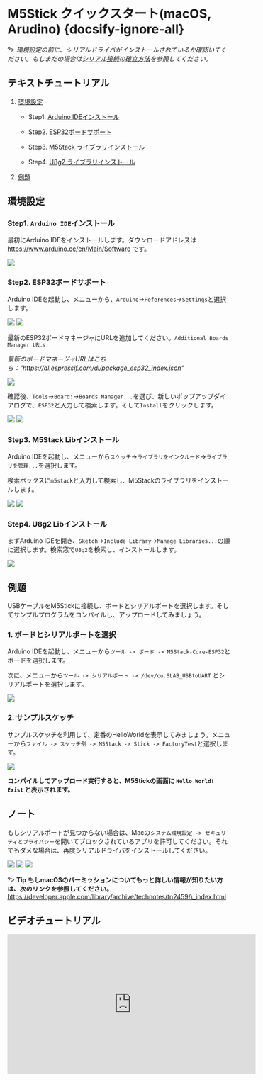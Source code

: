 # M5Stick クイックスタート(macOS, Arudino) {docsify-ignore-all}

?> *環境設定の前に、シリアルドライバがインストールされているか確認いてください。もしまだの場合は[シリアル接続の確立方法](ja/related_documents/establish_serial_connection)を参照してください。*

## テキストチュートリアル

1. [環境設定](#環境設定)

    - Step1. [Arduino IDEインストール](#step1-arduino-ideインストール)

    - Step2. [ESP32ボードサポート](#step2-esp32ボードサポート)

    - Step3. [M5Stack ライブラリインストール](#step3-m5stack-libインストール)

    - Step4. [U8g2 ライブラリインストール](#step4-u8g2-libインストール)

2. [例題](#例題)

## 環境設定

### Step1. `Arduino IDE`インストール

最初にArduino IDEをインストールします。ダウンロードアドレスは https://www.arduino.cc/en/Main/Software です。

<img src="assets/img/getting_started_pics/m5stack_core/get_started_with_arduino_m5core/mac/macOS_download_arduino_ide.png">

### Step2. ESP32ボードサポート

Arduino IDEを起動し、メニューから、`Arduino`->`Peferences`->`Settings`と選択します。

<img src="assets/img/getting_started_pics/m5stack_core/get_started_with_arduino_m5core/mac/quick_start_arduino_mac_01.png">

<img src="assets/img/getting_started_pics/m5stack_core/get_started_with_arduino_m5core/mac/quick_start_arduino_mac_02.png">

最新のESP32ボードマネージャにURLを追加してください。`Additional Boards Manager URLs: `

*最新のボードマネージャURLはこちら："https://dl.espressif.com/dl/package_esp32_index.json"*

<img src="assets/img/getting_started_pics/m5stack_core/get_started_with_arduino_m5core/mac/quick_start_arduino_mac_03.png">

確認後、`Tools`->`Board:`->`Boards Manager...`を選び、新しいポップアップダイアログで、`ESP32`と入力して検索します。そして`Install`をクリックします。

<img src="assets/img/getting_started_pics/m5stack_core/get_started_with_arduino_m5core/mac/quick_start_arduino_mac_04.png">

<img src="assets/img/getting_started_pics/m5stack_core/get_started_with_arduino_m5core/mac/quick_start_arduino_mac_05.png">

### Step3. M5Stack Libインストール

Arduino IDEを起動し、メニューから`スケッチ`->`ライブラリをインクルード`->`ライブラリを管理...`を選択します。

検索ボックスに`m5stack`と入力して検索し、M5Stackのライブラリをインストールします。

<img src="assets/img/getting_started_pics/m5stack_core/get_started_with_arduino_m5core/mac/quick_start_arduino_mac_06.png">

<img src="assets/img/getting_started_pics/m5stack_core/get_started_with_arduino_m5core/mac/quick_start_arduino_mac_07.png">

### Step4. U8g2 Libインストール

まずArduino IDEを開き、`Sketch`->`Include Library`->`Manage Libraries...`の順に選択します。検索窓で`U8g2`を検索し、インストールします。

<img src="assets/img/getting_started_pics/m5stack_core/get_started_with_m5stick/install_u8g2.png">

## 例題

USBケーブルをM5Stickに接続し、ボードとシリアルポートを選択します。そしてサンプルプログラムをコンパイルし、アップロードしてみましょう。

### 1. ボードとシリアルポートを選択

Arduino IDEを起動し、メニューから`ツール -> ボード -> M5Stack-Core-ESP32`とボードを選択します。

次に、メニューから`ツール -> シリアルポート -> /dev/cu.SLAB_USBtoUART` とシリアルポートを選択します。

<img src="assets/img/getting_started_pics/m5stack_core/get_started_with_arduino_m5core/mac/quick_start_arduino_mac_10.png">

### 2. サンプルスケッチ

サンプルスケッチを利用して、定番のHelloWorldを表示してみましょう。メニューから`ファイル -> スケッチ例 -> M5Stack -> Stick -> FactoryTest`と選択します。

<img src="assets/img/getting_started_pics/m5stick/m5stick_arduino_windows_01.png">

**コンパイルしてアップロード実行すると、M5Stickの画面に `Hello World! Exist` と表示されます。**

## ノート

もしシリアルポートが見つからない場合は、Macの`システム環境設定 -> セキュリティとプライバシー`を開いてブロックされているアプリを許可してください。それでもダメな場合は、再度シリアルドライバをインストールしてください。

<img src="assets/img/getting_started_pics/m5stack_core/get_started_with_arduino_m5core/mac/macOS_security_and_privacy.png">

<img src="assets/img/getting_started_pics/m5stack_core/get_started_with_arduino_m5core/mac/macOS_security_and_privacy_01.png">

<img src="assets/img/getting_started_pics/m5stack_core/get_started_with_arduino_m5core/mac/macOS_security_and_privacy_02.png">

?> **Tip** **もしmacOSのパーミッションについてもっと詳しい情報が知りたい方は、次のリンクを参照してください。** https://developer.apple.com/library/archive/technotes/tn2459/\_index.html

## ビデオチュートリアル

<iframe width="560" height="315" src="https://www.youtube.com/embed/U2es-l4z2Zg" frameborder="0" allow="accelerometer; autoplay; encrypted-media; gyroscope; picture-in-picture" allowfullscreen></iframe>